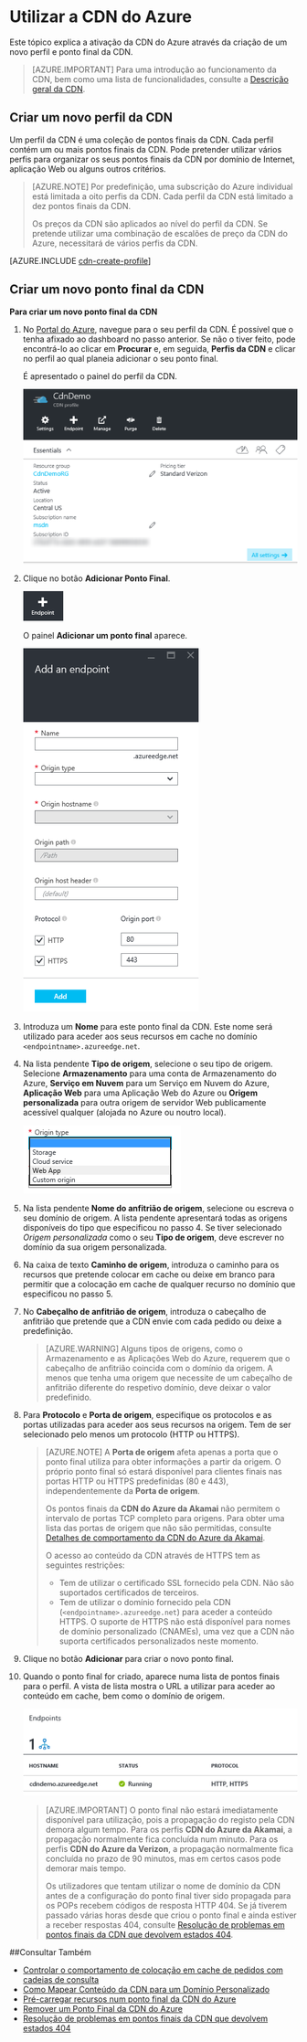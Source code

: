 <properties
     pageTitle="Utilizar a CDN do Azure"
     description="Este tópico mostra como ativar a Rede de Entrega de Conteúdos (CDN) para o Azure. O tutorial explica a criação de um novo perfil e ponto final da CDN."
     services="cdn"
     documentationCenter=""
     authors="camsoper"
     manager="erikre"
     editor=""/>
<tags
     ms.service="cdn"
     ms.workload="media"
     ms.tgt_pltfrm="na"
     ms.devlang="na"
     ms.topic="get-started-article"
     ms.date="05/24/2016" 
     ms.author="casoper"/>

# Utilizar a CDN do Azure  

Este tópico explica a ativação da CDN do Azure através da criação de um novo perfil e ponto final da CDN.

>[AZURE.IMPORTANT] Para uma introdução ao funcionamento da CDN, bem como uma lista de funcionalidades, consulte a [Descrição geral da CDN](./cdn-overview.md).

## Criar um novo perfil da CDN

Um perfil da CDN é uma coleção de pontos finais da CDN.  Cada perfil contém um ou mais pontos finais da CDN.  Pode pretender utilizar vários perfis para organizar os seus pontos finais da CDN por domínio de Internet, aplicação Web ou alguns outros critérios.

> [AZURE.NOTE] Por predefinição, uma subscrição do Azure individual está limitada a oito perfis da CDN. Cada perfil da CDN está limitado a dez pontos finais da CDN.
>
> Os preços da CDN são aplicados ao nível do perfil da CDN. Se pretende utilizar uma combinação de escalões de preço da CDN do Azure, necessitará de vários perfis da CDN.

[AZURE.INCLUDE [cdn-create-profile](../../includes/cdn-create-profile.md)]

## Criar um novo ponto final da CDN

**Para criar um novo ponto final da CDN**

1. No [Portal do Azure](https://portal.azure.com), navegue para o seu perfil da CDN.  É possível que o tenha afixado ao dashboard no passo anterior.  Se não o tiver feito, pode encontrá-lo ao clicar em **Procurar** e, em seguida, **Perfis da CDN** e clicar no perfil ao qual planeia adicionar o seu ponto final.

    É apresentado o painel do perfil da CDN.

    ![Perfil da CDN][cdn-profile-settings]

2. Clique no botão **Adicionar Ponto Final**.

    ![Botão Adicionar ponto final][cdn-new-endpoint-button]

    O painel **Adicionar um ponto final** aparece.

    ![Painel Adicionar ponto final][cdn-add-endpoint]

3. Introduza um **Nome** para este ponto final da CDN.  Este nome será utilizado para aceder aos seus recursos em cache no domínio `<endpointname>.azureedge.net`.

4. Na lista pendente **Tipo de origem**, selecione o seu tipo de origem.  Selecione **Armazenamento** para uma conta de Armazenamento do Azure, **Serviço em Nuvem** para um Serviço em Nuvem do Azure, **Aplicação Web** para uma Aplicação Web do Azure ou **Origem personalizada** para outra origem de servidor Web publicamente acessível qualquer (alojada no Azure ou noutro local).

    ![Tipo de origem da CDN](./media/cdn-create-new-endpoint/cdn-origin-type.png)
        
5. Na lista pendente **Nome do anfitrião de origem**, selecione ou escreva o seu domínio de origem.  A lista pendente apresentará todas as origens disponíveis do tipo que especificou no passo 4.  Se tiver selecionado *Origem personalizada* como o seu **Tipo de origem**, deve escrever no domínio da sua origem personalizada.

6. Na caixa de texto **Caminho de origem**, introduza o caminho para os recursos que pretende colocar em cache ou deixe em branco para permitir que a colocação em cache de qualquer recurso no domínio que especificou no passo 5.

7. No **Cabeçalho de anfitrião de origem**, introduza o cabeçalho de anfitrião que pretende que a CDN envie com cada pedido ou deixe a predefinição.

    > [AZURE.WARNING] Alguns tipos de origens, como o Armazenamento e as Aplicações Web do Azure, requerem que o cabeçalho de anfitrião coincida com o domínio da origem. A menos que tenha uma origem que necessite de um cabeçalho de anfitrião diferente do respetivo domínio, deve deixar o valor predefinido.

8. Para **Protocolo** e **Porta de origem**, especifique os protocolos e as portas utilizadas para aceder aos seus recursos na origem.  Tem de ser selecionado pelo menos um protocolo (HTTP ou HTTPS).
    
    > [AZURE.NOTE] A **Porta de origem** afeta apenas a porta que o ponto final utiliza para obter informações a partir da origem.  O próprio ponto final só estará disponível para clientes finais nas portas HTTP ou HTTPS predefinidas (80 e 443), independentemente da **Porta de origem**.  
    >
    > Os pontos finais da **CDN do Azure da Akamai** não permitem o intervalo de portas TCP completo para origens.  Para obter uma lista das portas de origem que não são permitidas, consulte [Detalhes de comportamento da CDN do Azure da Akamai](cdn-akamai-behavior-details.md).  
    >
    > O acesso ao conteúdo da CDN através de HTTPS tem as seguintes restrições:
    > 
    > - Tem de utilizar o certificado SSL fornecido pela CDN. Não são suportados certificados de terceiros.
    > - Tem de utilizar o domínio fornecido pela CDN (`<endpointname>.azureedge.net`) para aceder a conteúdo HTTPS. O suporte de HTTPS não está disponível para nomes de domínio personalizado (CNAMEs), uma vez que a CDN não suporta certificados personalizados neste momento.

9. Clique no botão **Adicionar** para criar o novo ponto final.

10. Quando o ponto final for criado, aparece numa lista de pontos finais para o perfil. A vista de lista mostra o URL a utilizar para aceder ao conteúdo em cache, bem como o domínio de origem.

    ![Ponto final da CDN][cdn-endpoint-success]

    > [AZURE.IMPORTANT] O ponto final não estará imediatamente disponível para utilização, pois a propagação do registo pela CDN demora algum tempo.  Para os perfis <b>CDN do Azure da Akamai</b>, a propagação normalmente fica concluída num minuto.  Para os perfis <b>CDN do Azure da Verizon</b>, a propagação normalmente fica concluída no prazo de 90 minutos, mas em certos casos pode demorar mais tempo.
    >    
    > Os utilizadores que tentam utilizar o nome de domínio da CDN antes de a configuração do ponto final tiver sido propagada para os POPs recebem códigos de resposta HTTP 404.  Se já tiverem passado várias horas desde que criou o ponto final e ainda estiver a receber respostas 404, consulte [Resolução de problemas em pontos finais da CDN que devolvem estados 404](cdn-troubleshoot-endpoint.md).


##Consultar Também
- [Controlar o comportamento de colocação em cache de pedidos com cadeias de consulta](cdn-query-string.md)
- [Como Mapear Conteúdo da CDN para um Domínio Personalizado](cdn-map-content-to-custom-domain.md)
- [Pré-carregar recursos num ponto final da CDN do Azure](cdn-preload-endpoint.md)
- [Remover um Ponto Final da CDN do Azure](cdn-purge-endpoint.md)
- [Resolução de problemas em pontos finais da CDN que devolvem estados 404](cdn-troubleshoot-endpoint.md)

[cdn-profile-settings]: ./media/cdn-create-new-endpoint/cdn-profile-settings.png
[cdn-new-endpoint-button]: ./media/cdn-create-new-endpoint/cdn-new-endpoint-button.png
[cdn-add-endpoint]: ./media/cdn-create-new-endpoint/cdn-add-endpoint.png
[cdn-endpoint-success]: ./media/cdn-create-new-endpoint/cdn-endpoint-success.png



<!--HONumber=Jun16_HO2-->


